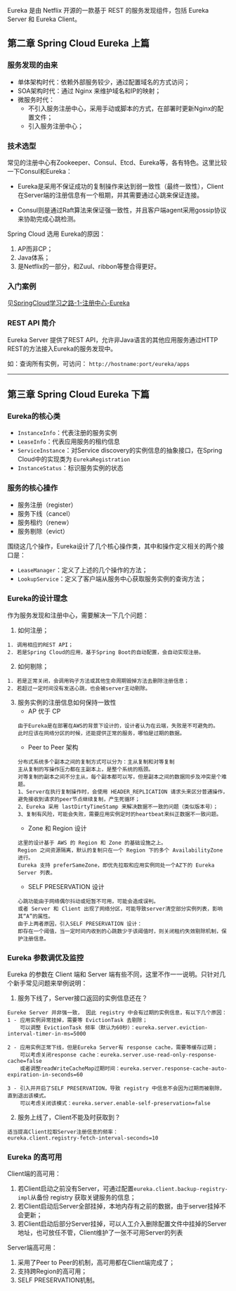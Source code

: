 Eureka 是由 Netflix 开源的一款基于 REST 的服务发现组件，包括 Eureka Server 和 Eureka Client。
## 第二章 Spring Cloud Eureka 上篇

### 服务发现的由来

- 单体架构时代：依赖外部服务较少，通过配置域名的方式访问；
- SOA架构时代：通过 Nginx 来维护域名和IP的映射；
- 微服务时代：
    - 不引入服务注册中心，采用手动或脚本的方式，在部署时更新Nginx的配置文件；
    - 引入服务注册中心；
    
### 技术选型
    
常见的注册中心有Zookeeper、Consul、Etcd、Eureka等，各有特色。这里比较一下Consul和Eureka：

- Eureka是采用不保证成功的复制操作来达到弱一致性（最终一致性），Client在Server端的注册信息有一个租期，并其需要通过心跳来保证连接。

- Consul则是通过Raft算法来保证强一致性，并且客户端agent采用gossip协议来协助完成心跳检测。

Spring Cloud 选用 Eureka的原因：
1. AP而非CP；
2. Java体系；
3. 是Netflix的一部分，和Zuul、ribbon等整合得更好。

### 入门案例
见[SpringCloud学习之路-1-注册中心-Eureka](https://iamwzt.github.io/2019/08/22/SpringCloud%E5%AD%A6%E4%B9%A0%E4%B9%8B%E8%B7%AF-1-%E6%B3%A8%E5%86%8C%E4%B8%AD%E5%BF%83-Eureka/)

### REST API 简介
Eureka Server 提供了REST API，允许非Java语言的其他应用服务通过HTTP REST的方法接入Eureka的服务发现中。

如：查询所有实例，可访问： `http://hostname:port/eureka/apps`

---

## 第三章 Spring Cloud Eureka 下篇

### Eureka的核心类
- `InstanceInfo`：代表注册的服务实例
- `LeaseInfo`：代表应用服务的租约信息
- `ServiceInstance`：对Service discovery的实例信息的抽象接口，在Spring Cloud中的实现类为 `EurekaRegistration`
- `InstanceStatus`：标识服务实例的状态

### 服务的核心操作
- 服务注册（register）
- 服务下线（cancel）
- 服务租约（renew）
- 服务剔除（evict）

围绕这几个操作，Eureka设计了几个核心操作类，其中和操作定义相关的两个接口是：
- `LeaseManager`：定义了上述的几个操作的方法；
- `LookupService`：定义了客户端从服务中心获取服务实例的查询方法；

### Eureka的设计理念

作为服务发现和注册中心，需要解决一下几个问题：
1. 如何注册；
```
1. 调用相应的REST API；
2. 若是Spring Cloud的应用，基于Spring Boot的自动配置，会自动实现注册。
```
2. 如何剔除；
```
1. 若是正常关闭，会调用钩子方法或其他生命周期毁掉方法去删除注册信息；
2. 若超过一定时间没有发送心跳，也会被server主动剔除。
```
3. 服务实例的注册信息如何保持一致性
    - AP 优于 CP
    ```
    由于Eureka是在部署在AWS的背景下设计的，设计者认为在云端，失败是不可避免的。
    此时应该在网络分区的时候，还能提供正常的服务，哪怕是过期的数据。
    ```
    - Peer to Peer 架构
    ```
    分布式系统多个副本之间的复制方式可以分为：主从复制和对等复制
    主从复制的写操作压力都在主副本上，是整个系统的瓶颈。
    对等复制的副本之间不分主从，每个副本都可以写，但是副本之间的数据同步及冲突是个难题。
    1、Server在执行复制操作时，会使用 HEADER_REPLICATION 请求头来区分普通操作，避免接收到请求的peer节点继续复制，产生死循环；
    2、Eureka 采用 lastDirtyTimeStamp 来解决数据不一致的问题（类似版本号）；
    3、复制有风险，可能会失败，需要应用实例定时的heartbeat来纠正数据不一致问题。
    ```
    - Zone 和 Region 设计
    ```
    这里的设计基于 AWS 的 Region 和 Zone 的基础设施之上。
    Region 之间资源隔离，默认的复制只在一个 Region 下的多个 AvailabilityZone 进行。
    Eureka 支持 preferSameZone，即优先拉取和应用实例同处一个AZ下的 Eureka Server 列表。
    ```
    - SELF PRESERVATION 设计
    ```
    心跳功能由于网络偶尔抖动或短暂不可用，可能会造成误判。
    或者 Server 和 Client 出现了网络分区，可能导致server清空部分实例列表，影响其“A”的属性。
    由于上两者原因，引入SELF PRESERVATION 设计：
    即存在一个阈值，当一定时间内收到的心跳数少于该阈值时，则关闭租约失效剔除机制，保护注册信息。
    ```

### Eureka 参数调优及监控

Eureka 的参数在 Client 端和 Server 端有些不同，这里不作一一说明。只针对几个新手常见问题来举例说明：

1. 服务下线了，Server接口返回的实例信息还在？
```
Eureke Server 并非强一致， 因此 registry 中会有过期的实例信息，有以下几个原因：
1 - 应用实例异常挂掉，需要等 EvictionTask 去剔除；
    可以调整 EvictionTask 频率（默认为60秒）：eureka.server.eviction-interval-timer-in-ms=5000
    
2 - 应用实例正常下线，但是Eureka Server有 response cache，需要等缓存过期；
    可以考虑关闭response cache：eureka.server.use-read-only-response-cache=false
    或者调整readWriteCacheMap过期时间：eureka.server.response-cache-auto-expiration-in-seconds=60
    
3 - 引入并开启了SELF PRESERVATION，导致 registry 中信息不会因为过期而被剔除，直到退出该模式。
    可以考虑关闭该模式：eureka.server.enable-self-preservation=false
```
2. 服务上线了，Client不能及时获取到？
```
适当提高Client拉取Server注册信息的频率：
eureka.client.registry-fetch-interval-seconds=10
```

### Eureka 的高可用
Client端的高可用：
1. 若Client启动之前没有Server，可通过配置`eureka.client.backup-registry-impl`从备份 registry 获取关键服务的信息；
2. 若Client启动后Server全部挂掉，本地内存有之前的数据，由于server挂掉不会更新；
3. 若Client启动后部分Server挂掉，可以人工介入删除配置文件中挂掉的Server地址，也可放任不管，Client维护了一张不可用Server的列表

Server端高可用：
1. 采用了Peer to Peer的机制，高可用都在Client端完成了；
2. 支持跨Region的高可用；
3. SELF PRESERVATION机制。
